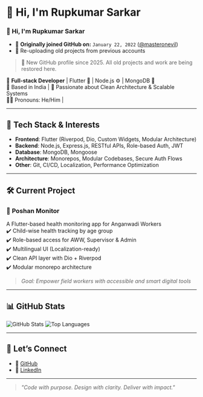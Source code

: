 # 👋 Hi, I'm Rupkumar Sarkar

### 👋 Hi, I'm Rupkumar Sarkar

- 📆 **Originally joined GitHub on:** `January 22, 2022` ([@masteronevil](https://github.com/masteronevil))
- 📂 Re-uploading old projects from previous accounts 

> 🚀 New GitHub profile since 2025. All old projects and work are being restored here.

🚀 **Full-stack Developer** | Flutter 💙 | Node.js ⚙️ | MongoDB 🍃  
📍 Based in India | 🔐 Passionate about Clean Architecture & Scalable Systems  
🧑‍💻 Pronouns: He/Him | 

---

## 🔧 Tech Stack & Interests

- **Frontend**: Flutter (Riverpod, Dio, Custom Widgets, Modular Architecture)
- **Backend**: Node.js, Express.js, RESTful APIs, Role-based Auth, JWT
- **Database**: MongoDB, Mongoose
- **Architecture**: Monorepos, Modular Codebases, Secure Auth Flows
- **Other**: Git, CI/CD, Localization, Performance Optimization

---

## 🛠️ Current Project

### 📱 **Poshan Monitor**
A Flutter-based health monitoring app for Anganwadi Workers  
✔️ Child-wise health tracking by age group  
✔️ Role-based access for AWW, Supervisor & Admin  
✔️ Multilingual UI (Localization-ready)  
✔️ Clean API layer with Dio + Riverpod  
✔️ Modular monorepo architecture

> *Goal: Empower field workers with accessible and smart digital tools*

---

## 📊 GitHub Stats

![GitHub Stats](https://github-readme-stats.vercel.app/api?username=rupkumar-dev&show_icons=true&theme=github_dark&hide_border=true&count_private=true)
![Top Languages](https://github-readme-stats.vercel.app/api/top-langs/?username=rupkumar-dev&layout=compact&theme=github_dark&hide_border=true)

---

## 🤝 Let’s Connect

- 🔗 [GitHub](https://github.com/rupkumar-dev)
- 💼 [LinkedIn](https://linkedin.com/in/rupkumar)

---

> *"Code with purpose. Design with clarity. Deliver with impact."*
